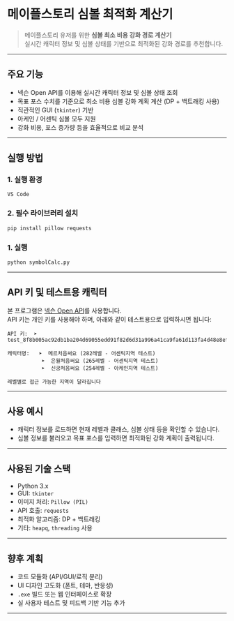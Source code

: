 # 메이플스토리 심볼 최적화 계산기

> 메이플스토리 유저를 위한 **심볼 최소 비용 강화 경로 계산기**  
> 실시간 캐릭터 정보 및 심볼 상태를 기반으로 최적화된 강화 경로를 추천합니다.

---

## 주요 기능

- 넥슨 Open API를 이용해 실시간 캐릭터 정보 및 심볼 상태 조회
- 목표 포스 수치를 기준으로 최소 비용 심볼 강화 계획 계산 (DP + 백트래킹 사용)
- 직관적인 GUI (`tkinter`) 기반
- 아케인 / 어센틱 심볼 모두 지원
- 강화 비용, 포스 증가량 등을 효율적으로 비교 분석

---

## 실행 방법

### 1. 실행 환경

```
VS Code
```

### 2. 필수 라이브러리 설치

```bash
pip install pillow requests
```

### 1. 실행

```bash
python symbolCalc.py
```

---

## API 키 및 테스트용 캐릭터

본 프로그램은 [넥슨 Open API](https://open.api.nexon.com/)를 사용합니다.  
API 키는 개인 키를 사용해야 하며, 아래와 같이 테스트용으로 입력하시면 됩니다:

```
API 키:  ➤  test_8f8b005ac92db1ba204d69055edd91f82d6d31a996a41ca9fa61d113fa4d48e8efe8d04e6d233bd35cf2fabdeb93fb0d
```

```
캐릭터명:   ➤  메르처음써요 (282레벨 - 어센틱지역 테스트)
           ➤  은월처음써요 (265레벨 - 어센틱지역 테스트)
           ➤  신궁처음써요 (254레벨 - 아케인지역 테스트)

레벨별로 접근 가능한 지역이 달라집니다
```

---

## 사용 예시

- 캐릭터 정보를 로드하면 현재 레벨과 클래스, 심볼 상태 등을 확인할 수 있습니다.
- 심볼 정보를 불러오고 목표 포스를 입력하면 최적화된 강화 계획이 출력됩니다.

---

## 사용된 기술 스택

- Python 3.x
- GUI: `tkinter`
- 이미지 처리: `Pillow (PIL)`
- API 호출: `requests`
- 최적화 알고리즘: DP + 백트래킹
- 기타: `heapq`, `threading` 사용

---

## 향후 계획

- 코드 모듈화 (API/GUI/로직 분리)
- UI 디자인 고도화 (폰트, 테마, 반응성)
- `.exe` 빌드 또는 웹 인터페이스로 확장
- 실 사용자 테스트 및 피드백 기반 기능 추가

---
